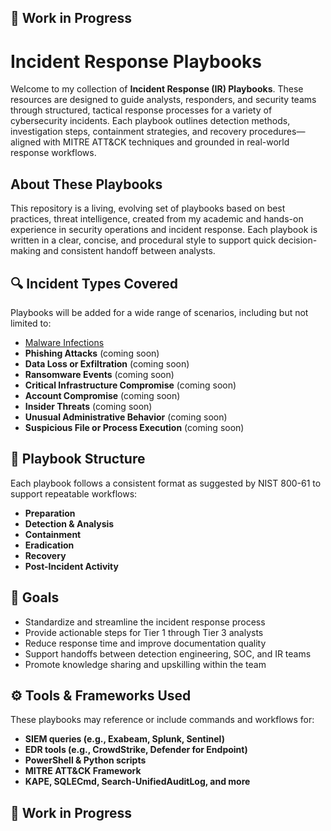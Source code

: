 ## 🚧 Work in Progress
# Incident Response Playbooks

Welcome to my collection of **Incident Response (IR) Playbooks**. These resources are designed to guide analysts, responders, and security teams through structured, tactical response processes for a variety of cybersecurity incidents. Each playbook outlines detection methods, investigation steps, containment strategies, and recovery procedures—aligned with MITRE ATT&CK techniques and grounded in real-world response workflows.

## About These Playbooks

This repository is a living, evolving set of playbooks based on best practices, threat intelligence, created from my academic and hands-on experience in security operations and incident response. Each playbook is written in a clear, concise, and procedural style to support quick decision-making and consistent handoff between analysts.

## 🔍 Incident Types Covered

Playbooks will be added for a wide range of scenarios, including but not limited to:

- [Malware Infections](https://github.com/marthajsosa/Incident-Response-Playbooks/tree/main/IR%20Malware)
- **Phishing Attacks** (coming soon)
- **Data Loss or Exfiltration** (coming soon)
- **Ransomware Events** (coming soon)
- **Critical Infrastructure Compromise** (coming soon)
- **Account Compromise** (coming soon)
- **Insider Threats** (coming soon)
- **Unusual Administrative Behavior** (coming soon)
- **Suspicious File or Process Execution** (coming soon)

## 🧭 Playbook Structure

Each playbook follows a consistent format as suggested by NIST 800-61 to support repeatable workflows:

- **Preparation**
- **Detection & Analysis**
- **Containment**
- **Eradication**
- **Recovery**
- **Post-Incident Activity**

## 🎯 Goals

- Standardize and streamline the incident response process  
- Provide actionable steps for Tier 1 through Tier 3 analysts  
- Reduce response time and improve documentation quality  
- Support handoffs between detection engineering, SOC, and IR teams  
- Promote knowledge sharing and upskilling within the team

## ⚙️ Tools & Frameworks Used

These playbooks may reference or include commands and workflows for:

- **SIEM queries (e.g., Exabeam, Splunk, Sentinel)**
- **EDR tools (e.g., CrowdStrike, Defender for Endpoint)**
- **PowerShell & Python scripts**
- **MITRE ATT&CK Framework**
- **KAPE, SQLECmd, Search-UnifiedAuditLog, and more**

## 🚧 Work in Progress
